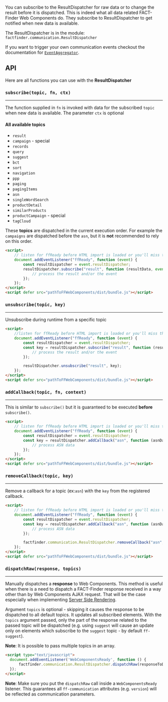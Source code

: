 You can subscribe to the ResultDispatcher for raw data or to change the
result before it is dispatched. This is indeed what all
data related FACT-Finder Web Components do. They subscribe to
ResultDispatcher to get notified when new data is available.

The ResultDispatcher is in the module:
`factfinder.communication.ResultDispatcher`

If you want to trigger your own communication events checkout the
documentation for
[`EventAggregator`](/api/4.x/core-event-aggregator#tab=docs).

## API
Here are all functions you can use with the **ResultDispatcher** 

### `subscribe(topic, fn, ctx)`
___
The function supplied in `fn` is invoked with data for the subscribed
`topic` when new data is available. The parameter `ctx` is optional

#### All available topics
* `result`
* `campaign` - special
* `records`
* `query`
* `suggest`
* `bct`
* `sort`
* `navigation`
* `ppp`
* `paging`
* `pagingItems`
* `asn`
* `singleWordSearch`
* `productDetail`
* `similarProducts`
* `productCampaign` - special
* `tagCloud`

These **topics** are dispatched in the current execution order.
For example the `campaigns` are dispatched before the `asn`, but it is
**not** recommended to rely on this order.

```html
<script>
    // listen for ffReady before HTML import is loaded or you'll miss the event
    document.addEventListener("ffReady", function (event) {
        const resultDispatcher = event.resultDispatcher;
        resultDispatcher.subscribe("result", function (resultData, event) {
            // process the result and/or the event
        });
    });
</script>
<script defer src="pathToFFWebComponents/dist/bundle.js"></script>
```    

### `unsubscribe(topic, key)`
___
Unsubscribe during runtime from a specific topic
```html
<script>
    //listen for ffReady before HTML import is loaded or you'll miss the event
    document.addEventListener("ffReady", function (event) {
        const resultDispatcher = event.resultDispatcher;
        const key = resultDispatcher.subscribe("result", function (resultData, event) {
            // process the result and/or the event
        });

        resultDispatcher.unsubscribe("result", key);
    });
</script>
<script defer src="pathToFFWebComponents/dist/bundle.js"></script>
```

### `addCallback(topic, fn, context)`
___
This is similar to `subscribe()` but it is guaranteed to be executed
**before** `subscribe()`.
```html
<script>
    // listen for ffReady before HTML import is loaded or you'll miss the event
    document.addEventListener("ffReady", function (event) {
        const resultDispatcher = event.resultDispatcher;
        const key = resultDispatcher.addCallback("asn", function (asnData) {
            // process ASN data
        });
    });
</script>
<script defer src="pathToFFWebComponents/dist/bundle.js"></script>
```

### `removeCallback(topic, key)`
___
Remove a callback for a topic (ex:`asn`) with the `key` from the registered callback.
```html
<script>
    // listen for ffReady before HTML import is loaded or you'll miss the event
    document.addEventListener("ffReady", function (event) {
        const resultDispatcher = event.resultDispatcher;
        const key = resultDispatcher.addCallback("asn", function (asnData) {
            // process ASN data
        });

        factfinder.communication.ResultDispatcher.removeCallback("asn", key);
    });
</script>
<script defer src="pathToFFWebComponents/dist/bundle.js"></script>
```

### `dispatchRaw(response, topics)`
___
Manually dispatches a **response** to Web Components.
This method is useful when there is a need to dispatch a FACT-Finder response received in a way other than by Web Components AJAX request.
That will be the case especially when implementing [Server Side Rendering](/documentation/4.x/server-side-rendering).

Argument `topics` is optional - skipping it causes the response to be dispatched to all default topics.
It updates all subscribed elements.
With the `topics` argument passed, only the part of the response related to the passed topic will be dispatched (e.g. using `suggest` will cause an update only on elements which subscribe to the `suggest` topic - by default `ff-suggest`).

**Note**: It is possible to pass multiple topics in an array.

```html
<script type="text/javascript">
  document.addEventListener('WebComponentsReady', function () {
      factfinder.communication.ResultDispatcher.dispatchRaw(responseToDispatch);
  });
</script>
```
**Note**: Make sure you put the `dispatchRaw` call inside a `WebComponentsReady` listener.
This guarantees all `ff-communication` attributes (e.g. `version`) will be reflected as communication parameters.
